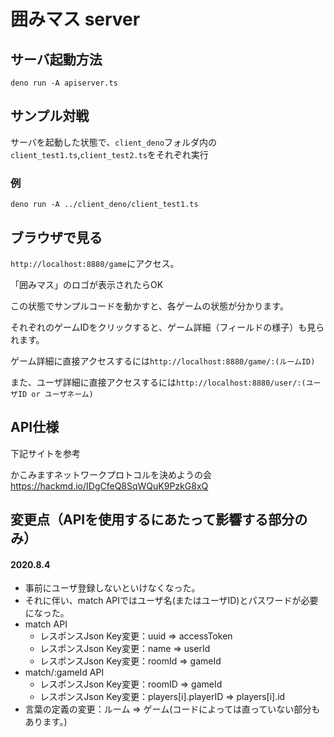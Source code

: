 # 囲みマス server

## サーバ起動方法
```
deno run -A apiserver.ts
```

## サンプル対戦
サーバを起動した状態で、`client_deno`フォルダ内の`client_test1.ts`,`client_test2.ts`をそれぞれ実行

### 例
```
deno run -A ../client_deno/client_test1.ts
```

## ブラウザで見る
`http://localhost:8880/game`にアクセス。

「囲みマス」のロゴが表示されたらOK

この状態でサンプルコードを動かすと、各ゲームの状態が分かります。

それぞれのゲームIDをクリックすると、ゲーム詳細（フィールドの様子）も見られます。

ゲーム詳細に直接アクセスするには`http://localhost:8880/game/:(ルームID)`

また、ユーザ詳細に直接アクセスするには`http://localhost:8880/user/:(ユーザID or ユーザネーム)`

## API仕様
下記サイトを参考

かこみますネットワークプロトコルを決めようの会  
https://hackmd.io/IDgCfeQ8SqWQuK9PzkG8xQ  

## 変更点（APIを使用するにあたって影響する部分のみ）
#### 2020.8.4
- 事前にユーザ登録しないといけなくなった。
- それに伴い、match APIではユーザ名(またはユーザID)とパスワードが必要になった。
- match API
    - レスポンスJson Key変更：uuid => accessToken
    - レスポンスJson Key変更：name => userId
    - レスポンスJson Key変更：roomId => gameId
- match/:gameId API
    - レスポンスJson Key変更：roomID => gameId
    - レスポンスJson Key変更：players[i].playerID => players[i].id
- 言葉の定義の変更：ルーム => ゲーム(コードによっては直っていない部分もあります。)
